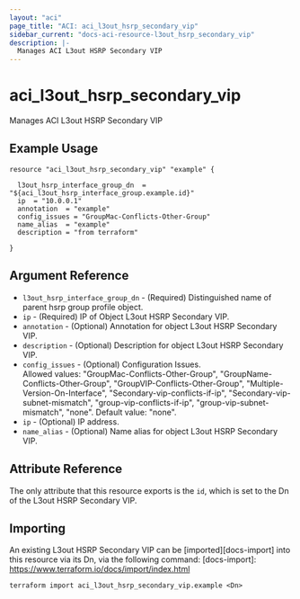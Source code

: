 ```yaml
---
layout: "aci"
page_title: "ACI: aci_l3out_hsrp_secondary_vip"
sidebar_current: "docs-aci-resource-l3out_hsrp_secondary_vip"
description: |-
  Manages ACI L3out HSRP Secondary VIP
---
```


# aci_l3out_hsrp_secondary_vip

Manages ACI L3out HSRP Secondary VIP

## Example Usage

```hcl
resource "aci_l3out_hsrp_secondary_vip" "example" {

  l3out_hsrp_interface_group_dn  = "${aci_l3out_hsrp_interface_group.example.id}"
  ip  = "10.0.0.1"
  annotation  = "example"
  config_issues = "GroupMac-Conflicts-Other-Group"
  name_alias  = "example"
  description = "from terraform"

}
```

## Argument Reference

- `l3out_hsrp_interface_group_dn` - (Required) Distinguished name of parent hsrp group profile object.
- `ip` - (Required) IP of Object L3out HSRP Secondary VIP.
- `annotation` - (Optional) Annotation for object L3out HSRP Secondary VIP.
- `description` - (Optional) Description for object L3out HSRP Secondary VIP.
- `config_issues` - (Optional) Configuration Issues.  
  Allowed values: "GroupMac-Conflicts-Other-Group", "GroupName-Conflicts-Other-Group", "GroupVIP-Conflicts-Other-Group", "Multiple-Version-On-Interface", "Secondary-vip-conflicts-if-ip", "Secondary-vip-subnet-mismatch", "group-vip-conflicts-if-ip", "group-vip-subnet-mismatch", "none". Default value: "none".
- `ip` - (Optional) IP address.
- `name_alias` - (Optional) Name alias for object L3out HSRP Secondary VIP.

## Attribute Reference

The only attribute that this resource exports is the `id`, which is set to the
Dn of the L3out HSRP Secondary VIP.

## Importing

An existing L3out HSRP Secondary VIP can be [imported][docs-import] into this resource via its Dn, via the following command:
[docs-import]: https://www.terraform.io/docs/import/index.html

```
terraform import aci_l3out_hsrp_secondary_vip.example <Dn>
```

